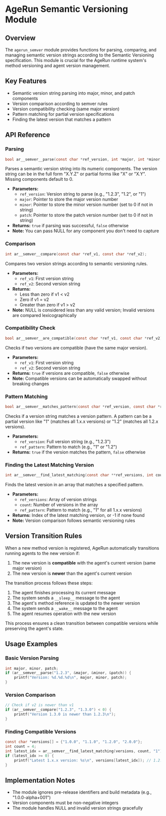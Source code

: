 # AgeRun Semantic Versioning Module

## Overview

The `agerun_semver` module provides functions for parsing, comparing, and managing semantic version strings according to the Semantic Versioning specification. This module is crucial for the AgeRun runtime system's method versioning and agent version management.

## Key Features

- Semantic version string parsing into major, minor, and patch components
- Version comparison according to semver rules
- Version compatibility checking (same major version)
- Pattern matching for partial version specifications
- Finding the latest version that matches a pattern

## API Reference

### Parsing

```c
bool ar__semver__parse(const char *ref_version, int *major, int *minor, int *patch);
```

Parses a semantic version string into its numeric components. The version string can be in the full form "X.Y.Z" or partial forms like "X" or "X.Y". Missing components default to 0.

- **Parameters:**
  - `ref_version`: Version string to parse (e.g., "1.2.3", "1.2", or "1")
  - `major`: Pointer to store the major version number
  - `minor`: Pointer to store the minor version number (set to 0 if not in string)
  - `patch`: Pointer to store the patch version number (set to 0 if not in string)
- **Returns:** `true` if parsing was successful, `false` otherwise
- **Note:** You can pass NULL for any component you don't need to capture

### Comparison

```c
int ar__semver__compare(const char *ref_v1, const char *ref_v2);
```

Compares two version strings according to semantic versioning rules.

- **Parameters:**
  - `ref_v1`: First version string
  - `ref_v2`: Second version string
- **Returns:**
  - Less than zero if v1 < v2
  - Zero if v1 = v2
  - Greater than zero if v1 > v2
- **Note:** NULL is considered less than any valid version; Invalid versions are compared lexicographically

### Compatibility Check

```c
bool ar__semver__are_compatible(const char *ref_v1, const char *ref_v2);
```

Checks if two versions are compatible (have the same major version).

- **Parameters:**
  - `ref_v1`: First version string
  - `ref_v2`: Second version string
- **Returns:** `true` if versions are compatible, `false` otherwise
- **Note:** Compatible versions can be automatically swapped without breaking changes

### Pattern Matching

```c
bool ar__semver__matches_pattern(const char *ref_version, const char *ref_pattern);
```

Checks if a version string matches a version pattern. A pattern can be a partial version like "1" (matches all 1.x.x versions) or "1.2" (matches all 1.2.x versions).

- **Parameters:**
  - `ref_version`: Full version string (e.g., "1.2.3")
  - `ref_pattern`: Pattern to match (e.g., "1" or "1.2")
- **Returns:** `true` if the version matches the pattern, `false` otherwise

### Finding the Latest Matching Version

```c
int ar__semver__find_latest_matching(const char **ref_versions, int count, const char *ref_pattern);
```

Finds the latest version in an array that matches a specified pattern.

- **Parameters:**
  - `ref_versions`: Array of version strings
  - `count`: Number of versions in the array
  - `ref_pattern`: Pattern to match (e.g., "1" for all 1.x.x versions)
- **Returns:** Index of the latest matching version, or -1 if none found
- **Note:** Version comparison follows semantic versioning rules

## Version Transition Rules

When a new method version is registered, AgeRun automatically transitions running agents to the new version if:

1. The new version is **compatible** with the agent's current version (same major version)
2. The new version is **newer** than the agent's current version

The transition process follows these steps:

1. The agent finishes processing its current message
2. The system sends a `__sleep__` message to the agent
3. The agent's method reference is updated to the newer version
4. The system sends a `__wake__` message to the agent
5. The agent resumes operation with the new version

This process ensures a clean transition between compatible versions while preserving the agent's state.

## Usage Examples

### Basic Version Parsing

```c
int major, minor, patch;
if (ar__semver__parse("1.2.3", &major, &minor, &patch)) {
    printf("Version: %d.%d.%d\n", major, minor, patch);
}
```

### Version Comparison

```c
// Check if v2 is newer than v1
if (ar__semver__compare("1.2.3", "1.3.0") < 0) {
    printf("Version 1.3.0 is newer than 1.2.3\n");
}
```

### Finding Compatible Versions

```c
const char *versions[] = {"1.0.0", "1.1.0", "1.2.0", "2.0.0"};
int count = 4;
int latest_idx = ar__semver__find_latest_matching(versions, count, "1");
if (latest_idx >= 0) {
    printf("Latest 1.x.x version: %s\n", versions[latest_idx]); // 1.2.0
}
```

## Implementation Notes

- The module ignores pre-release identifiers and build metadata (e.g., "1.0.0-alpha+001")
- Version components must be non-negative integers
- The module handles NULL and invalid version strings gracefully